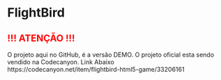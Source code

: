 # FlightBird
<h2 style="color:red;"> !!! ATENÇÃO !!!</h2>
O projeto aqui no GitHub, é a versão DEMO.
O projeto oficial esta sendo vendido na Codecanyon. Link Abaixo
<a>https://codecanyon.net/item/flightbird-html5-game/33206161</a>
